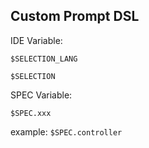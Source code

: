 ## Custom Prompt DSL

IDE Variable:

```
$SELECTION_LANG 

$SELECTION 
```

SPEC Variable:

```
$SPEC.xxx 
```

example: `$SPEC.controller`
